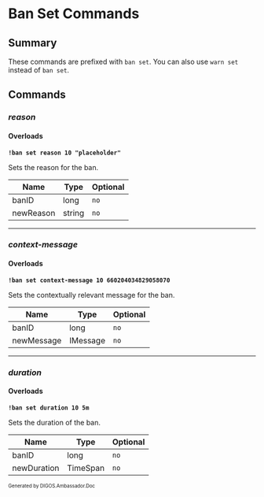 ﻿Ban Set Commands
================
## Summary
These commands are prefixed with `ban set`. You can also use `warn set` instead of `ban set`.

## Commands
### *reason*
#### Overloads
**`!ban set reason 10 "placeholder"`**

Sets the reason for the ban.

| Name | Type | Optional |
| --- | --- | --- |
| banID | long | `no` |
| newReason | string | `no` |

---

### *context-message*
#### Overloads
**`!ban set context-message 10 660204034829058070`**

Sets the contextually relevant message for the ban.

| Name | Type | Optional |
| --- | --- | --- |
| banID | long | `no` |
| newMessage | IMessage | `no` |

---

### *duration*
#### Overloads
**`!ban set duration 10 5m`**

Sets the duration of the ban.

| Name | Type | Optional |
| --- | --- | --- |
| banID | long | `no` |
| newDuration | TimeSpan | `no` |

<sub><sup>Generated by DIGOS.Ambassador.Doc</sup></sub>